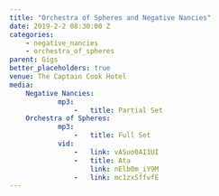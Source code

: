 ```yaml
---
title: "Orchestra of Spheres and Negative Nancies"
date: 2019-2-2 08:30:00 Z
categories:
    - negative_nancies
    - orchestra_of_spheres
parent: Gigs
better_placeholders: true
venue: The Captain Cook Hotel
media:
    Negative Nancies:
            mp3:
                -   title: Partial Set
    Orchestra of Spheres:
            mp3:
                -   title: Full Set
            vid:
                -   link: vASuo0AI1UI
                -   title: Ata
                    link: nElb0m_iY9M
                -   link: mc1zxSffvfE
---
```

